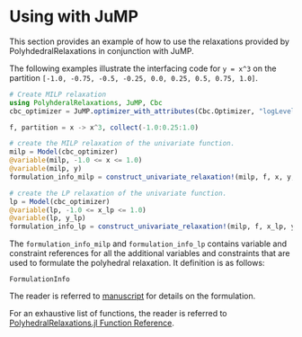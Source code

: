 Using with JuMP
===============

This section provides an example of how to use the relaxations provided by PolyhdedralRelaxations in conjunction with JuMP.


The following examples illustrate the interfacing code for ``y = x^3`` on the partition ``[-1.0, -0.75, -0.5, -0.25, 0.0, 0.25, 0.5, 0.75, 1.0]``. 

```julia 
# Create MILP relaxation 
using PolyhderalRelaxations, JuMP, Cbc
cbc_optimizer = JuMP.optimizer_with_attributes(Cbc.Optimizer, "logLevel" => 0)

f, partition = x -> x^3, collect(-1.0:0.25:1.0)

# create the MILP relaxation of the univariate function.
milp = Model(cbc_optimizer)
@variable(milp, -1.0 <= x <= 1.0)
@variable(milp, y)
formulation_info_milp = construct_univariate_relaxation!(milp, f, x, y, partition, true)

# create the LP relaxation of the univariate function.
lp = Model(cbc_optimizer)
@variable(lp, -1.0 <= x_lp <= 1.0)
@variable(lp, y_lp)
formulation_info_lp = construct_univariate_relaxation!(milp, f, x_lp, y_lp, partition, false)
```

The `formulation_info_milp` and `formulation_info_lp` contains variable and constraint references for all the additional variables and constraints that are used to formulate the polyhedral relaxation. It definition is as follows:

```@docs 
FormulationInfo
```

The reader is referred to [manuscript](https://arxiv.org/abs/2005.13445) for details on the formulation.

For an exhaustive list of functions, the reader is referred to [PolyhedralRelaxations.jl Function Reference](@ref). 